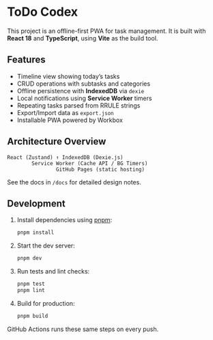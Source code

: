 # ToDo Codex

This project is an offline-first PWA for task management. It is built with **React 18** and **TypeScript**, using **Vite** as the build tool.

## Features

- Timeline view showing today’s tasks
- CRUD operations with subtasks and categories
- Offline persistence with **IndexedDB** via `dexie`
- Local notifications using **Service Worker** timers
- Repeating tasks parsed from RRULE strings
- Export/Import data as `export.json`
- Installable PWA powered by Workbox

## Architecture Overview

```
React (Zustand) ↑ IndexedDB (Dexie.js)
        Service Worker (Cache API / BG Timers)
                GitHub Pages (static hosting)
```

See the docs in `/docs` for detailed design notes.

## Development

1. Install dependencies using [pnpm](https://pnpm.io):

   ```bash
   pnpm install
   ```

2. Start the dev server:

   ```bash
   pnpm dev
   ```

3. Run tests and lint checks:

   ```bash
   pnpm test
   pnpm lint
   ```

4. Build for production:

   ```bash
   pnpm build
   ```

GitHub Actions runs these same steps on every push.
